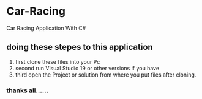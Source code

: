 # Car-Racing
Car Racing Application With C#
## doing these stepes to this application 
1. first clone these files into your Pc
2. second run Visual Studio 19 or other versions if you have 
3. third open the Project or solution from where you put files after cloning.


### thanks all......
